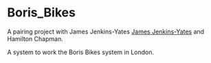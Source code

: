 Boris_Bikes
===========

A pairing project with James Jenkins-Yates [James Jenkins-Yates](https://github.com/JamesJenkinsYates) and Hamilton Chapman.

A system to work the Boris Bikes system in London.
